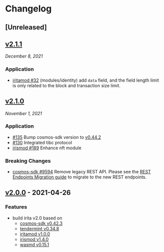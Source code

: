 <!--
Guiding Principles:

Changelogs are for humans, not machines.
There should be an entry for every single version.
The same types of changes should be grouped.
Versions and sections should be linkable.
The latest version comes first.
The release date of each version is displayed.
Mention whether you follow Semantic Versioning.

Usage:

Change log entries are to be added to the Unreleased section under the
appropriate stanza (see below). Each entry should ideally include a tag and
the Github issue reference in the following format:

* (<tag>) \#<issue-number> message

The issue numbers will later be link-ified during the release process so you do
not have to worry about including a link manually, but you can if you wish.

Types of changes (Stanzas):

"Features" for new features.
"Improvements" for changes in existing functionality.
"Deprecated" for soon-to-be removed features.
"Bug Fixes" for any bug fixes.
"Breaking" for breaking API changes.

Ref: https://keepachangelog.com/en/1.0.0/
-->

# Changelog

## [Unreleased]

## [v2.1.1]
*December 8, 2021*
### Application

* [iritamod \#32](https://github.com/bianjieai/iritamod/pull/32) (modules/identity) add `data` field, and the field length limit is only related to the block and transaction size limit.

## [v2.1.0]

*November 1, 2021*

### Application


* [\#135](https://github.com/bianjieai/irita/pull/135) Bump cosmos-sdk version to [v0.44.2](https://github.com/cosmos/cosmos-sdk/releases/tag/v0.44.2)
* [\#130](https://github.com/bianjieai/irita/pull/130) Integrated tibc protocol
* [irismod \#189](https://github.com/irisnet/irismod/pull/189) Enhance nft module

### Breaking Changes

* [cosmos-sdk \#9594](https://github.com/cosmos/cosmos-sdk/pull/9594) Remove legacy REST API. Please see the [REST Endpoints Migration guide](https://docs.cosmos.network/master/migrations/rest.html) to migrate to the new REST endpoints.


## [v2.0.0] - 2021-04-26

### Features

* build irita v2.0 based on
  * [cosmos-sdk v0.42.3](https://github.com/bianjieai/cosmos-sdk/releases/tag/v0.42.3-irita-210413)
  * [tendermint v0.34.8](https://github.com/bianjieai/tendermint/releases/tag/v0.34.8-irita-210413)
  * [iritamod v1.0.0](https://github.com/bianjieai/iritamod/releases/tag/v1.0.0)
  * [irismod v1.4.0](https://github.com/irisnet/irismod/releases/tag/v1.4.0)
  * [wasmd v0.15.1](https://github.com/CosmWasm/wasmd/releases/tag/v0.15.1)

<!-- Release links -->

[v2.1.1]: https://github.com/bianjieai/irita/releases/tag/v2.1.1
[v2.1.0]: https://github.com/bianjieai/irita/releases/tag/v2.1.0
[v2.0.0]: https://github.com/bianjieai/irita/releases/tag/v2.0.0

